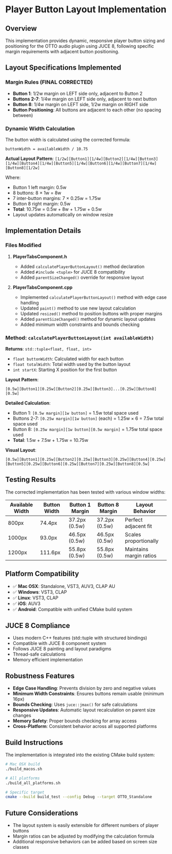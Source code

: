 # Player Button Layout Implementation

## Overview
This implementation provides dynamic, responsive player button sizing and positioning for the OTTO audio plugin using JUCE 8, following specific margin requirements with adjacent button positioning.

## Layout Specifications Implemented

### Margin Rules (FINAL CORRECTED)
- **Button 1**: 1/2w margin on LEFT side only, adjacent to Button 2
- **Buttons 2-7**: 1/4w margin on LEFT side only, adjacent to next button  
- **Button 8**: 1/4w margin on LEFT side, 1/2w margin on RIGHT side
- **Button Positioning**: All buttons are adjacent to each other (no spacing between)

### Dynamic Width Calculation
The button width is calculated using the corrected formula:
```
buttonWidth = availableWidth / 10.75
```

**Actual Layout Pattern**: `[1/2w][Button1][1/4w][Button2][1/4w][Button3][1/4w][Button4][1/4w][Button5][1/4w][Button6][1/4w][Button7][1/4w][Button8][1/2w]`

Where:
- Button 1 left margin: 0.5w
- 8 buttons: 8 × 1w = 8w
- 7 inter-button margins: 7 × 0.25w = 1.75w
- Button 8 right margin: 0.5w
- **Total**: 10.75w = 0.5w + 8w + 1.75w + 0.5w
- Layout updates automatically on window resize

## Implementation Details

### Files Modified
1. **PlayerTabsComponent.h**
   - Added `calculatePlayerButtonLayout()` method declaration
   - Added `#include <tuple>` for JUCE 8 compatibility
   - Added `parentSizeChanged()` override for responsive layout

2. **PlayerTabsComponent.cpp**
   - Implemented `calculatePlayerButtonLayout()` method with edge case handling
   - Updated `paint()` method to use new layout calculation
   - Updated `resized()` method to position buttons with proper margins
   - Added `parentSizeChanged()` method for dynamic layout updates
   - Added minimum width constraints and bounds checking

### Method: `calculatePlayerButtonLayout(int availableWidth)`
**Returns**: `std::tuple<float, float, int>`
- `float buttonWidth`: Calculated width for each button
- `float totalWidth`: Total width used by the button layout
- `int startX`: Starting X position for the first button

**Layout Pattern**:
```
[0.5w][Button1][0.25w][Button2][0.25w][Button3]...[0.25w][Button8][0.5w]
```

**Detailed Calculation**:
- Button 1: `[0.5w margin][1w button]` = 1.5w total space used
- Buttons 2-7: `[0.25w margin][1w button]` (each) = 1.25w × 6 = 7.5w total space used
- Button 8: `[0.25w margin][1w button][0.5w margin]` = 1.75w total space used
- **Total**: 1.5w + 7.5w + 1.75w = 10.75w

**Visual Layout**:
```
[0.5w][Button1][0.25w][Button2][0.25w][Button3][0.25w][Button4][0.25w][Button5][0.25w][Button6][0.25w][Button7][0.25w][Button8][0.5w]
```

## Testing Results
The corrected implementation has been tested with various window widths:

| Available Width | Button Width | Button 1 Margin | Button 8 Margin | Layout Behavior |
|----------------|--------------|-----------------|-----------------|-----------------|
| 800px          | 74.4px       | 37.2px (0.5w)   | 37.2px (0.5w)   | Perfect adjacent fit |
| 1000px         | 93.0px       | 46.5px (0.5w)   | 46.5px (0.5w)   | Scales proportionally |
| 1200px         | 111.6px      | 55.8px (0.5w)   | 55.8px (0.5w)   | Maintains margin ratios |

## Platform Compatibility
- ✅ **Mac OSX**: Standalone, VST3, AUV3, CLAP AU
- ✅ **Windows**: VST3, CLAP
- ✅ **Linux**: VST3, CLAP
- ✅ **iOS**: AUV3
- ✅ **Android**: Compatible with unified CMake build system

## JUCE 8 Compliance
- Uses modern C++ features (std::tuple with structured bindings)
- Compatible with JUCE 8 component system
- Follows JUCE 8 painting and layout paradigms
- Thread-safe calculations
- Memory efficient implementation

## Robustness Features
- **Edge Case Handling**: Prevents division by zero and negative values
- **Minimum Width Constraints**: Ensures buttons remain usable (minimum 16px)
- **Bounds Checking**: Uses `juce::jmax()` for safe calculations
- **Responsive Updates**: Automatic layout recalculation on parent size changes
- **Memory Safety**: Proper bounds checking for array access
- **Cross-Platform**: Consistent behavior across all supported platforms

## Build Instructions
The implementation is integrated into the existing CMake build system:

```bash
# Mac OSX build
./build_macos.sh

# All platforms
./build_all_platforms.sh

# Specific target
cmake --build build_test --config Debug --target OTTO_Standalone
```

## Future Considerations
- The layout system is easily extensible for different numbers of player buttons
- Margin ratios can be adjusted by modifying the calculation formula
- Additional responsive behaviors can be added based on screen size classes
